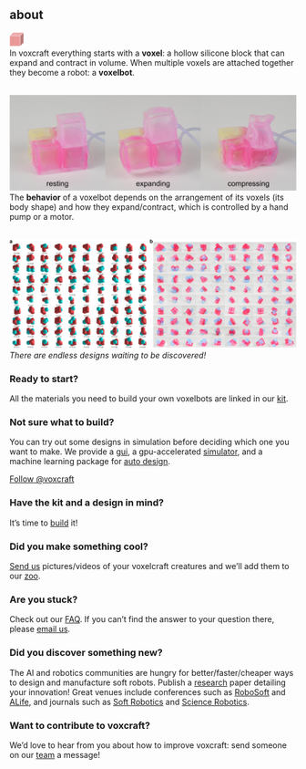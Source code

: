 ## about

<!-- <div class="icon">
<a href="https://youtu.be/hn2TpRjVPEo" target="_blank"><img src="img/one-block-med.png" width="5%"></a>
</div> -->

[<img src="img/one-block.svg" width="5%">](https://youtu.be/hn2TpRjVPEo)<br>
In voxcraft everything starts with a **voxel**: a hollow silicone block that can expand and contract in volume. 
When multiple voxels are attached together they become a robot: a **voxelbot**. 
<br><br>

![image](img/Behavior.png)
The **behavior** of a voxelbot depends on the arrangement of its voxels (its body shape) and how they expand/contract, which is controlled by a hand pump or a motor.
<br><br>

![image](img/roboSoftTeaser.png)
_There are endless designs waiting to be discovered!_


### **Ready to start?**
All the materials you need to build your own voxelbots are linked in our [kit](/kit).


### **Not sure what to build?**
You can try out some designs in simulation before deciding which one you want to make. 
We provide a [gui](/design#viz), 
a gpu-accelerated [simulator](/design#sim),
and a machine learning package for [auto design](/design#evo).
<br>

<a class="github-button" href="https://github.com/voxcraft" data-size="large" data-show-count="true" aria-label="Follow @voxcraft on GitHub">Follow @voxcraft</a>



### **Have the kit and a design in mind?**
It’s time to [build](/build) it!


### **Did you make something cool?**
[Send us](/team) pictures/videos of your voxelcraft creatures and we’ll add them to our [zoo](/zoo).


### **Are you stuck?**
Check out our [FAQ](/faq). If you can’t find the answer to your question there, please [email us](/team).


### **Did you discover something new?**
The AI and robotics communities are hungry for better/faster/cheaper ways to design and manufacture soft robots. 
Publish a [research](/research) paper detailing your innovation!
Great venues include conferences such as 
[RoboSoft](http://robosoft2020.org/)
and
[ALife](http://2020.alife.org/),
and journals such as 
[Soft Robotics](https://home.liebertpub.com/publications/soft-robotics/616/)
and 
[Science Robotics](https://robotics.sciencemag.org/).


### **Want to contribute to voxcraft?**
We’d love to hear from you about how to improve voxcraft: send someone on our [team](/team) a message!



